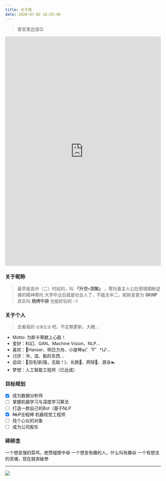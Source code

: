 ```yaml
---
title: 关于我
date: 2020-07-02 16:55:40
---
```

> 客官里边请😊

<iframe height="740" width="100%" frameborder=0 src="https://ac.yunyoujun.cn/"></iframe>

### 关于昵称

> 最早是高中（二）时起的，叫 **『升空•涅槃』** ，寄托着主人公在困境期盼逆袭的精神寄托
> 大学毕业后就是社会人了，不能太中二，昵称变更为 **SKNP**
> 其实叫 **焼烤牛排** 也挺好玩的 :-)

### 关于个人

> 去看我的 `记录生活` 吧，不定期更新，大概...

- Motto: 为斯卡蒂献上心脏！
- 爱好：科幻、GAN、Machine Vision、NLP...
- 喜欢：🍼Hanser、明日方舟、小提琴φ(゜▽゜*)♪...
- 讨厌：冷、湿、黏的东西...
- 运动：🏸羽毛球(强，无敌！)、长跑🏃‍、网球🎾、游泳🏊‍
- 梦想：人工智能工程师（已达成）

### 目标规划

- [x] 成为数据分析师
- [ ] 掌握机器学习与深度学习算法
- [ ] 打造一款自己的Bot（基于NLP
- [x] ~~NLP工程师~~  机器视觉工程师
- [ ] 找个心仪的对象
- [ ] 成为公司股东

### 碎碎念

一个想变强的菜鸡，绝赞碰壁中😅
一个想变有趣的人，什么叫有趣😃
一个有想法的灵魂，现在就突破😎

---

![](https://cdn.jsdelivr.net/gh/Sknp1006/cdn@master/img/anime/tobecontinued.jpg)